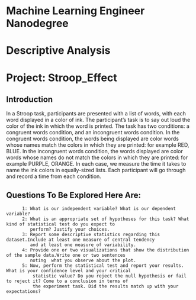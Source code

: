 # Machine Learning Engineer Nanodegree
# Descriptive Analysis
# Project: Stroop_Effect

## Introduction
In a Stroop task, participants are presented with a list of words, with each word displayed in a color of ink. The participant’s task is to say out loud the color of the ink in which the word is printed. The task has two conditions: a congruent words condition, and an incongruent words condition. In the congruent words condition, the words being displayed are color words whose names match the colors in which they are printed: for example RED, BLUE. In the incongruent words condition, the words displayed are color words whose names do not match the colors in which they are printed: for example PURPLE, ORANGE. In each case, we measure the time it takes to name the ink colors in equally-sized lists. Each participant will go through and record a time from each condition.

## Questions To Be Explored Here Are:
          1: What is our independent variable? What is our dependent variable?
          2: What is an appropriate set of hypotheses for this task? What kind of statistical test do you expect to 
             perform? Justify your choices.
          3: Report some descriptive statistics regarding this dataset.Include at least one measure of central tendency
             and at least one measure of variability.
          4: Provide one or two visualizations that show the distribution of the sample data.Write one or two sentences 
             noting  what you observe about the plot.
          5: Now, perform the statistical test and report your results. What is your confidence level and your critical 
              statistic value? Do you reject the null hypothesis or fail to reject it? Come to a conclusion in terms of 
              the experiment task. Did the results match up with your expectations?
              
              
             
      

